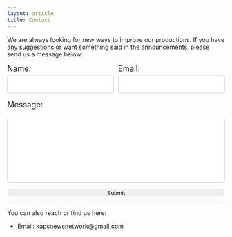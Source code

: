 ```yaml
---
layout: article
title: Contact
---
```

<style>
.name-form {
  width: 49%;
  float: left;
}

.email-form {
  width: 49%;
  float: right;
}

.submit-button {
  width: 100%;
}

.text {
  font-size: large;
}

input[type=form],
select,
textarea {
  width: 100%;
  padding: 12px;
  border: 1px solid #ccc;
  border-radius: 4px;
  box-sizing: border-box;
  margin-top: 6px;
  margin-bottom: 16px;
  resize: none;
  color: #000000;
}

input[type=submit] {
  border: none;
}

</style>
We are always looking for new ways to improve our productions. If you have any suggestions or want something said in the announcements, please send us a message below:

<form action="https://formspree.io/kapsnewsnetwork@gmail.com" method="POST">
  <div class="name-form">
    <label for="name" class="text">Name:</label>
    <input type="form" id="name" name="name" required="">
  </div>
  <div class="email-form">
    <label for="email" class="text">Email:</label>
    <input type="form" name="_replyto" required="">
  </div>

  <label for="message" class="text">Message:</label>
  <textarea id="message" name="message" style="height:150px" required=""></textarea>
  
  <div class="submit-button">
  <input class="button button--primary button--rounded button--lg" style="width:100%" type="submit" value="Submit">
  </div>
</form>

***

You can also reach or find us here: <br>
<ul>
  <li> 
    Email: kapsnewsnetwork@gmail.com
  </li>
</ul>